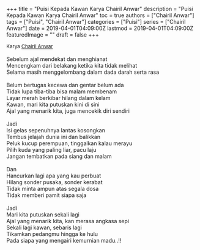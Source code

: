 +++
title = "Puisi Kepada Kawan Karya Chairil Anwar"
description = "Puisi Kepada Kawan Karya Chairil Anwar"
toc = true
authors = ["Chairil Anwar"]
tags = ["Puisi", "Chairil Anwar"]
categories = ["Puisi"]
series = ["Chairil Anwar"]
date = 2019-04-01T04:09:00Z
lastmod = 2019-04-01T04:09:00Z
featuredImage = ""
draft = false
+++

<div style="text-align: justify;">
<div style="font-size: small;">Karya <a href="/authors/chairil-anwar/" target="_blank">Chairil Anwar</a></div><br />
Sebelum ajal mendekat dan menghianat<br />Mencengkam dari belakang ketika kita tidak melihat<br />Selama masih menggelombang dalam dada darah serta rasa<br /><br />Belum bertugas kecewa dan gentar belum ada<br />Tidak lupa tiba-tiba bisa malam membenam<br />Layar merah berkibar hilang dalam kelam<br />Kawan, mari kita putuskan kini di sini<br />Ajal yang menarik kita, juga mencekik diri sendiri<br /><br />Jadi<br />Isi gelas sepenuhnya lantas kosongkan<br />Tembus jelajah dunia ini dan balikkan<br />Peluk kucup perempuan, tinggalkan kalau merayu<br />Pilih kuda yang paling liar, pacu laju<br />Jangan tembatkan pada siang dan malam<br /><br />Dan<br />Hancurkan lagi apa yang kau perbuat<br />Hilang sonder pusaka, sonder kerabat<br />Tidak minta ampun atas segala dosa<br />Tidak memberi pamit siapa saja<br /><br />Jadi<br />Mari kita putuskan sekali lagi<br />Ajal yang menarik kita, kan merasa angkasa sepi<br />Sekali lagi kawan, sebaris lagi<br />Tikamkan pedangmu hingga ke hulu<br />Pada siapa yang mengairi kemurnian madu..!!</div>
